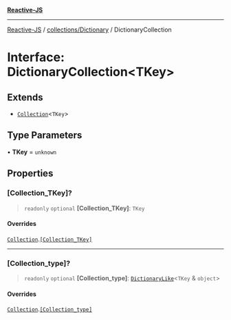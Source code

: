 [**Reactive-JS**](../../../README.md)

***

[Reactive-JS](../../../README.md) / [collections/Dictionary](../README.md) / DictionaryCollection

# Interface: DictionaryCollection\<TKey\>

## Extends

- [`Collection`](../../interfaces/Collection.md)\<`TKey`\>

## Type Parameters

• **TKey** = `unknown`

## Properties

### \[Collection\_TKey\]?

> `readonly` `optional` **\[Collection\_TKey\]**: `TKey`

#### Overrides

[`Collection`](../../interfaces/Collection.md).[`[Collection_TKey]`](../../interfaces/Collection.md#collection_tkey)

***

### \[Collection\_type\]?

> `readonly` `optional` **\[Collection\_type\]**: [`DictionaryLike`](../../interfaces/DictionaryLike.md)\<`TKey` & `object`\>

#### Overrides

[`Collection`](../../interfaces/Collection.md).[`[Collection_type]`](../../interfaces/Collection.md#collection_type)
